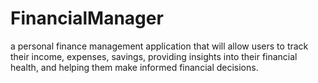# FinancialManager
a personal finance management application that will allow users to track their income, expenses, savings, providing insights into their financial health, and helping them make informed financial decisions.
